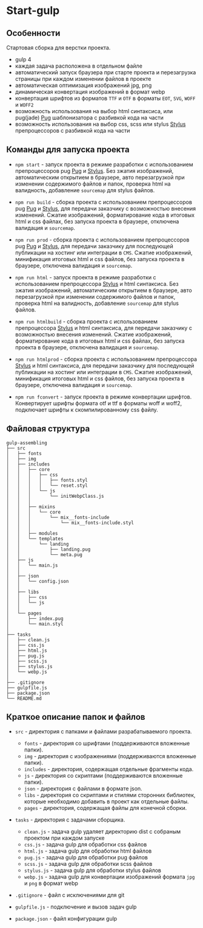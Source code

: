 # Start-gulp

## Особенности
Стартовая сборка для верстки проекта.

* gulp 4
* каждая задача расположена в отдельном файле
* автоматический запуск браузера при старте проекта и перезагрузка страницы при каждом изменении файлов в проекте
* автоматическая оптимизация изображений jpg, png
* динамическая конвертация изображений в формат webp
* конвертация шрифтов из форматов ```TTF``` и ```OTF``` в форматы ```EOT```, ```SVG```, ```WOFF``` и ```WOFF2```
* возможность использования на выбор html синтаксиса, или pug(jade) [Pug](https://pugjs.org/) шаблонизатора с разбивкой кода на части
* возможность использования на выбор css, scss или stylus [Stylus](https://stylus-lang.com/docs/) препроцессоров с разбивкой кода на части

## Команды для запуска проекта
* ```npm start``` - запуск проекта в режиме разработки с использованием препроцессоров pug [Pug](https://pugjs.org/) и [Stylus](https://stylus-lang.com/docs/). Без зжатия изображений, автоматическим открытием в браузере, авто перезагрузкой при изменении содержимого файлов и папок, проверка html на валидность, добавление ```sourcemap``` для stylus файлов.
* ```npm run build``` - сборка проекта с использованием препроцессоров pug [Pug](https://pugjs.org/) и [Stylus](https://stylus-lang.com/docs/), для передачи заказчику с возможностью внесения изменений. Сжатие изображений, форматирование кода в итоговых html и css файлах, без запуска проекта в браузере, отключена валидация и ```sourcemap```.
* ```npm run prod``` - сборка проекта с использованием препроцессоров pug [Pug](https://pugjs.org/) и [Stylus](https://stylus-lang.com/docs/), для передачи заказчику для последующей публикации на хостинг или интеграции в ```CMS```. Сжатие изображений, минификация итоговых html и css файлов, без запуска проекта в браузере, отключена валидация и ```sourcemap```.



* ```npm run html``` - запуск проекта в режиме разработки с использованием препроцессора [Stylus](https://stylus-lang.com/docs/) и html синтаксиса. Без зжатия изображений, автоматическим открытием в браузере, авто перезагрузкой при изменении содержимого файлов и папок, проверка html на валидность, добавление ```sourcemap``` для stylus файлов.
* ```npm run htmlbuild``` - сборка проекта с использованием препроцессора [Stylus](https://stylus-lang.com/docs/) и html синтаксиса, для передачи заказчику с возможностью внесения изменений. Сжатие изображений, форматирование кода в итоговых html и css файлах, без запуска проекта в браузере, отключена валидация и ```sourcemap```.
* ```npm run htmlprod``` - сборка проекта с использованием препроцессора [Stylus](https://stylus-lang.com/docs/) и html синтаксиса, для передачи заказчику для последующей публикации на хостинг или интеграции в ```CMS```. Сжатие изображений, минификация итоговых html и css файлов, без запуска проекта в браузере, отключена валидация и ```sourcemap```.



* ```npm run fconvert``` - запуск проекта в режиме конвертации шрифтов. Конвертирует шрифты формата otf и ttf в форматы woff и woff2, подключает шрифты к скомпилированному css файлу.


## Файловая структура

```
gulp-assembling
├── src
│   ├── fonts
│   ├── img
│   ├── includes
│   │   ├── core
│   │   │   ├── css
│   │   │   │   ├── fonts.styl
│   │   │   │   └── reset.styl
│   │   │   └── js
│   │   │       └── initWebpClass.js
│   │   │
│   │   ├── mixins
│   │   │   └── core
│   │   │       └── mix__fonts-include
│   │   │           └── mix__fonts-include.styl
│   │   │
│   │   ├── modules
│   │   └── templates
│   │       └── landing
│   │           ├── landing.pug
│   │           └── meta.pug
│   ├── js
│   │   └── main.js
│   │
│   ├── json
│   │   └── сonfig.json
│   │
│   ├── libs
│   │   ├── css
│   │   └── js
│   │
│   └── pages
│       ├── index.pug
│       └── main.styl
│
├── tasks
│   ├── clean.js
│   ├── css.js
│   ├── html.js
│   ├── pug.js
│   ├── scss.js
│   ├── stylus.js
│   └── webp.js
│
├── .gitignore
├── gulpfile.js
├── package.json
└── README.md
```


## Краткое описание папок и файлов
* ```src``` - директория с папками и файлами разрабатываемого проекта.
    * ```fonts``` - директория со шрифтами (поддерживаются вложенные папки).
    * ```img``` - директория с изображениями (поддерживаются вложенные папки).
    * ```includes``` - директория, содержащая отдельные фрагменты кода.
    * ```js``` - директория со скриптами (поддерживаются вложенные папки).
    * ```json``` - директория с файлами в формате json.
    * ```libs``` - директория со скриптами и стилями сторонних библиотек, которые необходимо добавить в проект как отдельные файлы.
    * ```pages``` - директория, содержащая файлы для конечной сборки.


* ```tasks``` - директория с задачами сборщика.
    * ```clean.js``` - задача gulp удаляет директорию dist с собраным проектом при каждом запуске
    * ```css.js``` - задача gulp для обработки css файлов
    * ```html.js``` - задача gulp для обработки html файлов
    * ```pug.js``` - задача gulp для обработки pug файлов
    * ```scss.js``` - задача gulp для обработки scss файлов
    * ```stylus.js``` - задача gulp для обработки stylus файлов
    * ```webp.js``` - задача gulp для конвертации изображений формата ```jpg``` и ```png``` в формат webp
* ```.gitignore``` - файл с исключениями для git
* ```gulpfile.js``` - подключение и вызов задач gulp
* ```package.json``` - файл конфигурации gulp